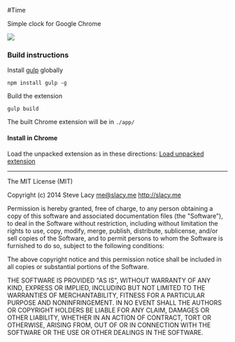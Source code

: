#Time

Simple clock for Google Chrome



<img src="https://raw.github.com/stevelacy/time/master/screenshot.png">


### Build instructions

Install [gulp](http://gulpjs.com/) globally

`npm install gulp -g`

Build the extension

`gulp build`

The built Chrome extension will be in `./app/`

#### Install in Chrome

Load the unpacked extension as in these directions:
[Load unpacked extension](http://developer.chrome.com/extensions/getstarted.html#unpacked)



---




The MIT License (MIT)

Copyright (c) 2014 Steve Lacy <me@slacy.me> http://slacy.me

Permission is hereby granted, free of charge, to any person obtaining a copy of
this software and associated documentation files (the "Software"), to deal in
the Software without restriction, including without limitation the rights to
use, copy, modify, merge, publish, distribute, sublicense, and/or sell copies of
the Software, and to permit persons to whom the Software is furnished to do so,
subject to the following conditions:

The above copyright notice and this permission notice shall be included in all
copies or substantial portions of the Software.

THE SOFTWARE IS PROVIDED "AS IS", WITHOUT WARRANTY OF ANY KIND, EXPRESS OR
IMPLIED, INCLUDING BUT NOT LIMITED TO THE WARRANTIES OF MERCHANTABILITY, FITNESS
FOR A PARTICULAR PURPOSE AND NONINFRINGEMENT. IN NO EVENT SHALL THE AUTHORS OR
COPYRIGHT HOLDERS BE LIABLE FOR ANY CLAIM, DAMAGES OR OTHER LIABILITY, WHETHER
IN AN ACTION OF CONTRACT, TORT OR OTHERWISE, ARISING FROM, OUT OF OR IN
CONNECTION WITH THE SOFTWARE OR THE USE OR OTHER DEALINGS IN THE SOFTWARE.
